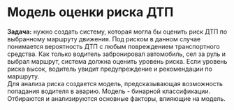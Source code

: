 # Модель оценки риска ДТП
**Задача:** нужно создать систему, которая могла бы оценить риск ДТП по выбранному маршруту движения. Под риском в данном случае понимается вероятность ДТП с любым повреждением транспортного средства. Как только водитель забронировал автомобиль, сел за руль и выбрал маршрут, система должна оценить уровень риска. Если уровень риска высок, водитель увидит предупреждение и рекомендации по маршруту. \
Для анализа риска создается модель, предсказывающая возможность попадания водителя в аварию. Модель - бинарной классификации. Отбираются и анализируются основные факторы, влияющие на модель.
